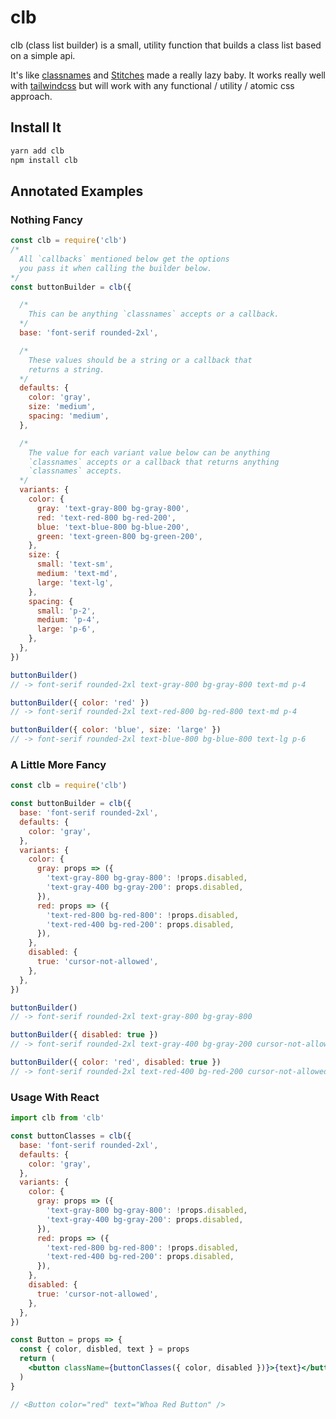 # clb

clb (class list builder) is a small, utility function that builds a class list based on a simple api.

It's like [classnames](https://github.com/JedWatson/classnames) and [Stitches](https://stitches.dev/) made a really lazy baby. It works really well with [tailwindcss](https://tailwindcss.com/) but will work with any functional / utility / atomic css approach.

## Install It

```bash
yarn add clb
npm install clb
```

## Annotated Examples

### Nothing Fancy

```js
const clb = require('clb')
/*
  All `callbacks` mentioned below get the options
  you pass it when calling the builder below.
*/
const buttonBuilder = clb({

  /*
    This can be anything `classnames` accepts or a callback.
  */
  base: 'font-serif rounded-2xl',

  /*
    These values should be a string or a callback that
    returns a string.
  */
  defaults: {
    color: 'gray',
    size: 'medium',
    spacing: 'medium',
  },

  /*
    The value for each variant value below can be anything
    `classnames` accepts or a callback that returns anything
    `classnames` accepts.
  */
  variants: {
    color: {
      gray: 'text-gray-800 bg-gray-800',
      red: 'text-red-800 bg-red-200',
      blue: 'text-blue-800 bg-blue-200',
      green: 'text-green-800 bg-green-200',
    },
    size: {
      small: 'text-sm',
      medium: 'text-md',
      large: 'text-lg',
    },
    spacing: {
      small: 'p-2',
      medium: 'p-4',
      large: 'p-6',
    },
  },
})

buttonBuilder()
// -> font-serif rounded-2xl text-gray-800 bg-gray-800 text-md p-4

buttonBuilder({ color: 'red' })
// -> font-serif rounded-2xl text-red-800 bg-red-800 text-md p-4

buttonBuilder({ color: 'blue', size: 'large' })
// -> font-serif rounded-2xl text-blue-800 bg-blue-800 text-lg p-6
```

### A Little More Fancy

```js
const clb = require('clb')

const buttonBuilder = clb({
  base: 'font-serif rounded-2xl',
  defaults: {
    color: 'gray',
  },
  variants: {
    color: {
      gray: props => ({
        'text-gray-800 bg-gray-800': !props.disabled,
        'text-gray-400 bg-gray-200': props.disabled,
      }),
      red: props => ({
        'text-red-800 bg-red-800': !props.disabled,
        'text-red-400 bg-red-200': props.disabled,
      }),
    },
    disabled: {
      true: 'cursor-not-allowed',
    },
  },
})

buttonBuilder()
// -> font-serif rounded-2xl text-gray-800 bg-gray-800

buttonBuilder({ disabled: true })
// -> font-serif rounded-2xl text-gray-400 bg-gray-200 cursor-not-allowed

buttonBuilder({ color: 'red', disabled: true })
// -> font-serif rounded-2xl text-red-400 bg-red-200 cursor-not-allowed
```

### Usage With React

```jsx
import clb from 'clb'

const buttonClasses = clb({
  base: 'font-serif rounded-2xl',
  defaults: {
    color: 'gray',
  },
  variants: {
    color: {
      gray: props => ({
        'text-gray-800 bg-gray-800': !props.disabled,
        'text-gray-400 bg-gray-200': props.disabled,
      }),
      red: props => ({
        'text-red-800 bg-red-800': !props.disabled,
        'text-red-400 bg-red-200': props.disabled,
      }),
    },
    disabled: {
      true: 'cursor-not-allowed',
    },
  },
})

const Button = props => {
  const { color, disbled, text } = props
  return (
    <button className={buttonClasses({ color, disabled })}>{text}</button>
  )
}

// <Button color="red" text="Whoa Red Button" />
```
